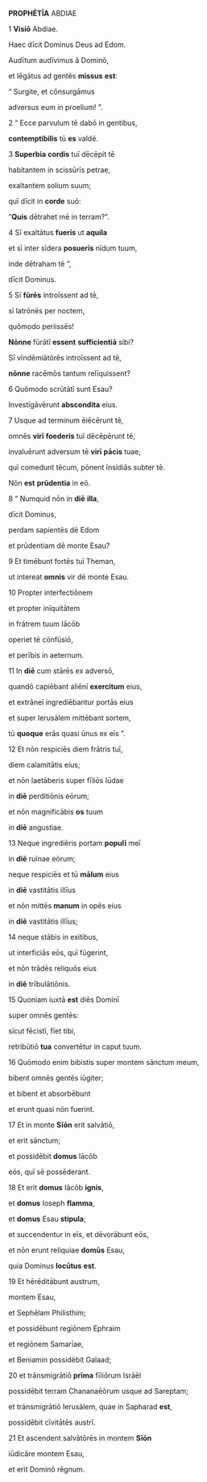 **PROPHĒTĪA** ABDIAE

1 **Visiō** Abdiae.

Haec dīcit Dominus Deus ad Edom.

Audītum audīvimus ā Dominō,

et lēgātus ad gentēs **missus** **est**:

“ Surgite, et cōnsurgāmus

adversus eum in proelium! ”.

2 “ Ecce parvulum tē dabō in gentibus,

**contemptibilis** tū **es** valdē.

3 **Superbia** **cordis** tuī dēcēpit tē

habitantem in scissūrīs petrae,

exaltantem solium suum;

quī dīcit in **corde** suō:

“**Quis** dētrahet mē in terram?”.

4 Sī exaltātus **fuerīs** ut **aquila**

et sī inter sīdera **posuerīs** nīdum tuum,

inde dētraham tē ”,

dīcit Dominus.

5 Sī **fūrēs** introīssent ad tē,

sī latrōnēs per noctem,

quōmodo periissēs!

**Nōnne** fūrātī **essent** **sufficientiā** sibi?

Sī vīndēmiātōrēs introīssent ad tē,

**nōnne** racēmōs tantum relīquissent?

6 Quōmodo scrūtātī sunt Esau?

Investīgāvērunt **abscondita** eius.

7 Usque ad terminum ēiēcērunt tē,

omnēs **virī** **foederis** tuī dēcēpērunt tē,

invaluērunt adversum tē **virī** **pācis** tuae;

quī comedunt tēcum, pōnent īnsidiās subter tē.

Nōn **est** **prūdentia** in eō.

8 “ Numquid nōn in **diē** **illa**,

dīcit Dominus,

perdam sapientēs dē Edom

et prūdentiam dē monte Esau?

9 Et timēbunt fortēs tuī Theman,

ut intereat **omnis** vir dē monte Esau.

10 Propter interfectiōnem

et propter inīquitātem

in frātrem tuum Iācōb

operiet tē cōnfūsiō,

et perībis in aeternum.

11 In **diē** cum stārēs ex adversō,

quandō capiēbant aliēnī **exercitum** eius,

et extrāneī ingrediēbantur portās eius

et super Ierusālem mittēbant sortem,

tū **quoque** erās quasi ūnus ex eīs ”. 

12 Et nōn respiciēs diem frātris tuī,

diem calamitātis eius;

et nōn laetāberis super fīliōs Iūdae

in **diē** perditiōnis eōrum;

et nōn magnificābis **os** tuum

in **diē** angustiae.

13 Neque ingrediēris portam **populī** meī

in **diē** ruīnae eōrum;

neque respiciēs et tū **mālum** eius

in **diē** vastitātis illīus

et nōn mittēs **manum** in opēs eius

in **diē** vastitātis illīus;

14 neque stābis in exitibus,

ut interficiās eōs, quī fūgerint,

et nōn trādēs reliquōs eius

in **diē** trībulātiōnis.

15 Quoniam iuxtā **est** diēs Dominī

super omnēs gentēs:

sīcut fēcistī, fīet tibi,

retribūtiō **tua** convertētur in caput tuum.

16 Quōmodo enim bibistis super montem sānctum meum,

bibent omnēs gentēs iūgiter;

et bibent et absorbēbunt

et erunt quasi nōn fuerint.

17 Et in monte **Sīōn** erit salvātiō,

et erit sānctum;

et possidēbit **domus** Iācōb

eōs, quī sē possēderant.

18 Et erit **domus** Iācōb **ignis**,

et **domus** Ioseph **flamma**,

et **domus** Esau **stipula**;

et succendentur in eīs, et dēvorābunt eōs,

et nōn erunt reliquiae **domūs** Esau,

quia Dominus **locūtus** **est**.

19 Et hērēditābunt austrum,

montem Esau,

et Sephēlam Philisthim;

et possidēbunt regiōnem Ephraim

et regiōnem Samarīae,

et Beniamin possidēbit Galaad;

20 et trānsmigrātiō **prīma** fīliōrum Isrāēl

possidēbit terram Chananaēōrum usque ad Sareptam;

et trānsmigrātiō Ierusālem, quae in Sapharad **est**,

possidēbit cīvitātēs austrī.

21 Et ascendent salvātōrēs in montem **Sīōn**

iūdicāre montem Esau,

et erit Dominō rēgnum.


